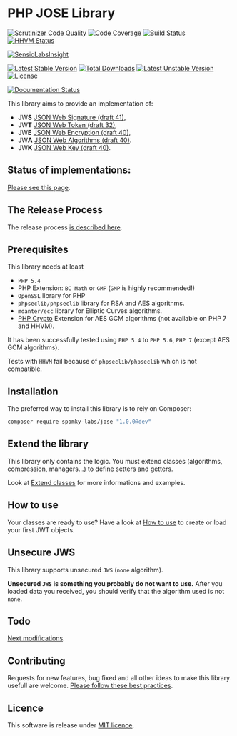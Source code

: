 # PHP JOSE Library

[![Scrutinizer Code Quality](https://scrutinizer-ci.com/g/Spomky-Labs/JOSE/badges/quality-score.png?b=master)](https://scrutinizer-ci.com/g/Spomky-Labs/JOSE/?branch=master)
[![Code Coverage](https://scrutinizer-ci.com/g/Spomky-Labs/JOSE/badges/coverage.png?b=master)](https://scrutinizer-ci.com/g/Spomky-Labs/JOSE/?branch=master)
[![Build Status](https://travis-ci.org/Spomky-Labs/jose.svg?branch=master)](https://travis-ci.org/Spomky-Labs/jose)
[![HHVM Status](http://hhvm.h4cc.de/badge/Spomky-Labs/JOSE.png)](http://hhvm.h4cc.de/package/Spomky-Labs/JOSE)

[![SensioLabsInsight](https://insight.sensiolabs.com/projects/9123fbfc-7ae1-4d63-9fda-170b8ad794ee/big.png)](https://insight.sensiolabs.com/projects/9123fbfc-7ae1-4d63-9fda-170b8ad794ee)

[![Latest Stable Version](https://poser.pugx.org/Spomky-Labs/JOSE/v/stable.png)](https://packagist.org/packages/Spomky-Labs/JOSE) [![Total Downloads](https://poser.pugx.org/Spomky-Labs/JOSE/downloads.png)](https://packagist.org/packages/Spomky-Labs/JOSE) [![Latest Unstable Version](https://poser.pugx.org/Spomky-Labs/JOSE/v/unstable.png)](https://packagist.org/packages/Spomky-Labs/JOSE) [![License](https://poser.pugx.org/Spomky-Labs/JOSE/license.png)](https://packagist.org/packages/Spomky-Labs/JOSE)

[![Documentation Status](https://readthedocs.org/projects/spomky-labsjose/badge/?version=latest)](https://readthedocs.org/projects/spomky-labsjose/?badge=latest)

This library aims to provide an implementation of:

* JW**S** [JSON Web Signature (draft 41)](https://tools.ietf.org/html/draft-ietf-jose-json-web-signature-41),
* JW**T** [JSON Web Token (draft 32)](https://tools.ietf.org/html/draft-ietf-oauth-json-web-token-32),
* JW**E** [JSON Web Encryption (draft 40)](http://tools.ietf.org/html/draft-ietf-jose-json-web-encryption-40),
* JW**A** [JSON Web Algorithms (draft 40)](http://tools.ietf.org/html/draft-ietf-jose-json-web-algorithms-40).
* JW**K** [JSON Web Key (draft 40)](http://tools.ietf.org/html/draft-ietf-jose-json-web-key-40).

## Status of implementations: ##

[Please see this page](doc/Status.md).

## The Release Process ##

The release process [is described here](doc/Release.md).

## Prerequisites ##

This library needs at least

* `PHP 5.4`
* PHP Extension: `BC Math` or `GMP` (`GMP` is highly recommended!)
* `OpenSSL` library for PHP
* `phpseclib/phpseclib` library for RSA and AES algorithms.
* `mdanter/ecc` library for Elliptic Curves algorithms.
* [PHP Crypto](https://github.com/bukka/php-crypto) Extension for AES GCM algorithms (not available on PHP 7 and HHVM).

It has been successfully tested using `PHP 5.4` to `PHP 5.6`, `PHP 7` (except AES GCM algorithms).

Tests with `HHVM` fail because of `phpseclib/phpseclib` which is not compatible.

## Installation ##

The preferred way to install this library is to rely on Composer:

```sh
composer require spomky-labs/jose "1.0.0@dev"
```

## Extend the library ##

This library only contains the logic. You must extend classes (algorithms, compression, managers...) to define setters and getters.

Look at [Extend classes](doc/Extend.md) for more informations and examples.

## How to use ##

Your classes are ready to use? Have a look at [How to use](doc/Use.md) to create or load your first JWT objects.

## Unsecure JWS ##

This library supports unsecured `JWS` (`none` algorithm).

**Unsecured `JWS` is something you probably do not want to use.**
After you loaded data you received, you should verify that the algorithm used is not `none`.

## Todo

[Next modifications](doc/Todo.md).

## Contributing

Requests for new features, bug fixed and all other ideas to make this library usefull are welcome. [Please follow these best practices](doc/Contributing.md).

## Licence

This software is release under [MIT licence](LICENSE).
